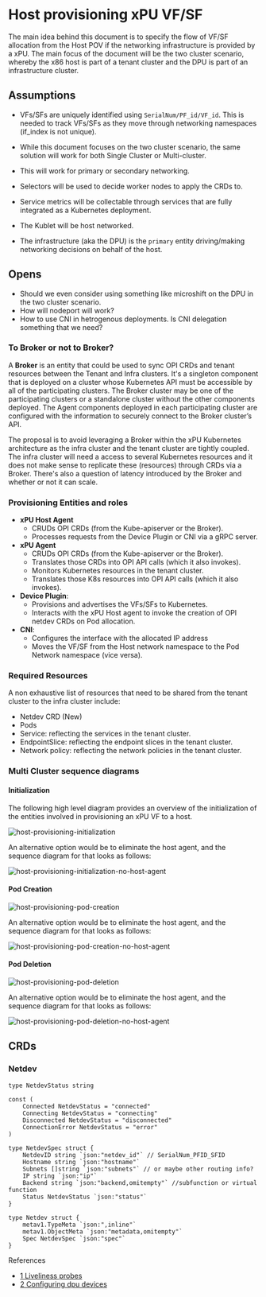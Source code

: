 # Host provisioning xPU VF/SF

The main idea behind this document is to specify the flow of VF/SF allocation from the Host POV if the networking infrastructure is provided by a xPU. The main focus of the document will be the two cluster scenario, whereby the x86 host is part of a tenant cluster and the DPU is part of an infrastructure cluster.

## Assumptions

- VFs/SFs are uniquely identified using `SerialNum/PF_id/VF_id`. This is needed to track VFs/SFs as they move through networking namespaces (if_index is not unique).

- While this document focuses on the two cluster scenario, the same solution will work for both Single Cluster or Multi-cluster.

- This will work for primary or secondary networking.

- Selectors will be used to decide worker nodes to apply the CRDs to.

- Service metrics will be collectable through services that are fully integrated as a Kubernetes deployment.

- The Kublet will be host networked.

- The infrastructure (aka the DPU) is the `primary` entity driving/making networking decisions on behalf of the host.

## Opens

- Should we even consider using something like microshift on the DPU in the two cluster scenario.
- How will nodeport will work?
- How to use CNI in hetrogenous deployments. Is CNI delegation something that we need?

### To Broker or not to Broker?

A **Broker** is an entity that could be used to sync OPI CRDs and tenant resources between the Tenant and Infra clusters. It's a singleton component that is deployed on a cluster whose Kubernetes API must be accessible by all of the participating clusters. The Broker cluster may be one of the participating clusters or a standalone cluster without the other components deployed. The Agent components deployed in each participating cluster are configured with the information to securely connect to the Broker cluster’s API.

The proposal is to avoid leveraging a Broker within the xPU Kubernetes architecture as the infra cluster and the tenant cluster are tightly coupled. The infra cluster will need a access to several Kubernetes resources and it does not make sense to replicate these (resources) through CRDs via a Broker. There's also a question of latency introduced by the Broker and whether or not it can scale.

### Provisioning Entities and roles

- **xPU Host Agent**
  - CRUDs OPI CRDs (from the Kube-apiserver or the Broker).
  - Processes requests from the Device Plugin or CNI via a gRPC server.
- **xPU Agent**
  - CRUDs OPI CRDs (from the Kube-apiserver or the Broker).
  - Translates those CRDs into OPI API calls (which it also invokes).
  - Monitors Kubernetes resources in the tenant cluster.
  - Translates those K8s resources into OPI API calls (which it also invokes).
- **Device Plugin**:
  - Provisions and advertises the VFs/SFs to Kubernetes.
  - Interacts with the xPU Host agent to invoke the creation of OPI netdev CRDs
    on Pod allocation.
- **CNI**:
  - Configures the interface with the allocated IP address
  - Moves the VF/SF from the Host network namespace to the Pod Network namespace
   (vice versa).

### Required Resources

A non exhaustive list of resources that need to be shared from the tenant cluster to the infra cluster include:

- Netdev CRD (New)
- Pods
- Service: reflecting the services in the tenant cluster.
- EndpointSlice: reflecting the endpoint slices in the tenant cluster.
- Network policy: reflecting the network policies in the tenant cluster.

### Multi Cluster sequence diagrams

#### Initialization

The following high level diagram provides an overview of the initialization of the entities involved in provisioning an xPU VF to a host.

![host-provisioning-initialization](./images/host-provisioning-xPU-VF-init.png)

An alternative option would be to eliminate the host agent, and the sequence diagram for that looks as follows:

![host-provisioning-initialization-no-host-agent](./images/host-provisioning-xPU-VF-init-no-host-agent.png)

#### Pod Creation

![host-provisioning-pod-creation](./images/host-provisioning-xPU-VF-pod-creation.png)

An alternative option would be to eliminate the host agent, and the sequence diagram for that looks as follows:

![host-provisioning-pod-creation-no-host-agent](./images/host-provisioning-xPU-VF-pod-creation-no-host-agent.png)

#### Pod Deletion

![host-provisioning-pod-deletion](./images/host-provisioning-xPU-VF-pod-deletion.png)

An alternative option would be to eliminate the host agent, and the sequence diagram for that looks as follows:

![host-provisioning-pod-deletion-no-host-agent](./images/host-provisioning-xPU-VF-pod-deletion-no-host-agent.png)

## CRDs

### Netdev

```golang
type NetdevStatus string

const (
    Connected NetdevStatus = "connected"
    Connecting NetdevStatus = "connecting"
    Disconnected NetdevStatus = "disconnected"
    ConnectionError NetdevStatus = "error"
)

type NetdevSpec struct {
    NetdevID string `json:"netdev_id"` // SerialNum_PFID_SFID
    Hostname string `json:"hostname"`
    Subnets []string `json:"subnets"` // or maybe other routing info?
    IP string `json:"ip"`
    Backend string `json:"backend,omitempty"` //subfunction or virtual function
    Status NetdevStatus `json:"status"`
}

type Netdev struct {
    metav1.TypeMeta `json:",inline"`
    metav1.ObjectMeta `json:"metadata,omitempty"`
    Spec NetdevSpec `json:"spec"`
}
```

References

- [1 Liveliness probes](https://kubernetes.io/docs/tasks/configure-pod-container/configure-liveness-readiness-startup-probes/)
- [2 Configuring dpu devices](https://docs.openshift.com/container-platform/4.12/networking/hardware_networks/configuring-dpu-device.html)
